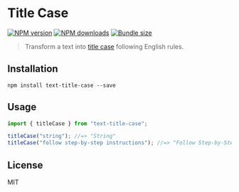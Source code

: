 # Title Case

[![NPM version][npm-image]][npm-url]
[![NPM downloads][downloads-image]][downloads-url]
[![Bundle size][bundlephobia-image]][bundlephobia-url]

> Transform a text into [title case](https://en.wikipedia.org/wiki/Letter_case#Title_case) following English rules.

## Installation

```
npm install text-title-case --save
```

## Usage

```js
import { titleCase } from "text-title-case";

titleCase("string"); //=> "String"
titleCase("follow step-by-step instructions"); //=> "Follow Step-by-Step Instructions"
```

## License

MIT

[npm-image]: https://img.shields.io/npm/v/text-title-case.svg?style=flat
[npm-url]: https://npmjs.org/package/text-title-case
[downloads-image]: https://img.shields.io/npm/dm/text-title-case.svg?style=flat
[downloads-url]: https://npmjs.org/package/text-title-case
[bundlephobia-image]: https://img.shields.io/bundlephobia/minzip/text-title-case.svg
[bundlephobia-url]: https://bundlephobia.com/result?p=text-title-case
